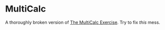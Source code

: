 # MultiCalc

A thoroughly broken version of [The MultiCalc Exercise](https://github.com/abbreviatedman/multicalc). Try to fix _this_ mess.